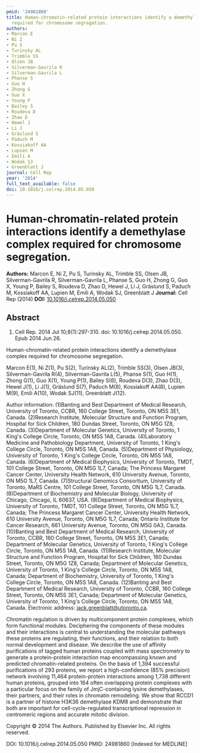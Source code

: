 ```yaml
---
pmid: '24981860'
title: Human-chromatin-related protein interactions identify a demethylase complex
  required for chromosome segregation.
authors:
- Marcon E
- Ni Z
- Pu S
- Turinsky AL
- Trimble SS
- Olsen JB
- Silverman-Gavrila R
- Silverman-Gavrila L
- Phanse S
- Guo H
- Zhong G
- Guo X
- Young P
- Bailey S
- Roudeva D
- Zhao D
- Hewel J
- Li J
- Gräslund S
- Paduch M
- Kossiakoff AA
- Lupien M
- Emili A
- Wodak SJ
- Greenblatt J
journal: Cell Rep
year: '2014'
full_text_available: false
doi: 10.1016/j.celrep.2014.05.050
---
```


# Human-chromatin-related protein interactions identify a demethylase complex required for chromosome segregation.
**Authors:** Marcon E, Ni Z, Pu S, Turinsky AL, Trimble SS, Olsen JB, Silverman-Gavrila R, Silverman-Gavrila L, Phanse S, Guo H, Zhong G, Guo X, Young P, Bailey S, Roudeva D, Zhao D, Hewel J, Li J, Gräslund S, Paduch M, Kossiakoff AA, Lupien M, Emili A, Wodak SJ, Greenblatt J
**Journal:** Cell Rep (2014)
**DOI:** [10.1016/j.celrep.2014.05.050](https://doi.org/10.1016/j.celrep.2014.05.050)

## Abstract

1. Cell Rep. 2014 Jul 10;8(1):297-310. doi: 10.1016/j.celrep.2014.05.050. Epub
2014  Jun 26.

Human-chromatin-related protein interactions identify a demethylase complex 
required for chromosome segregation.

Marcon E(1), Ni Z(1), Pu S(2), Turinsky AL(2), Trimble SS(3), Olsen JB(3), 
Silverman-Gavrila R(4), Silverman-Gavrila L(5), Phanse S(1), Guo H(1), Zhong 
G(1), Guo X(1), Young P(1), Bailey S(6), Roudeva D(3), Zhao D(3), Hewel J(1), Li 
J(1), Gräslund S(7), Paduch M(8), Kossiakoff AA(8), Lupien M(9), Emili A(10), 
Wodak SJ(11), Greenblatt J(12).

Author information:
(1)Banting and Best Department of Medical Research, University of Toronto, CCBR, 
160 College Street, Toronto, ON M5S 3E1, Canada.
(2)Research Institute, Molecular Structure and Function Program, Hospital for 
Sick Children, 180 Dundas Street, Toronto, ON M5G 1Z8, Canada.
(3)Department of Molecular Genetics, University of Toronto, 1 King's College 
Circle, Toronto, ON M5S 1A8, Canada.
(4)Laboratory Medicine and Pathobiology Department, University of Toronto, 1 
King's College Circle, Toronto, ON M5S 1A8, Canada.
(5)Department of Physiology, University of Toronto, 1 King's College Circle, 
Toronto, ON M5S 1A8, Canada.
(6)Department of Medical Biophysics, University of Toronto, TMDT, 101 College 
Street, Toronto, ON M5G 1L7, Canada; The Princess Margaret Cancer Center, 
University Health Network, 610 University Avenue, Toronto, ON M5G 1L7, Canada.
(7)Structural Genomics Consortium, University of Toronto, MaRS Centre, 101 
College Street, Toronto, ON M5G 1L7, Canada.
(8)Department of Biochemistry and Molecular Biology, University of Chicago, 
Chicago, IL 60637, USA.
(9)Department of Medical Biophysics, University of Toronto, TMDT, 101 College 
Street, Toronto, ON M5G 1L7, Canada; The Princess Margaret Cancer Center, 
University Health Network, 610 University Avenue, Toronto, ON M5G 1L7, Canada; 
Ontario Institute for Cancer Research, 661 University Avenue, Toronto, ON M5G 
0A3, Canada.
(10)Banting and Best Department of Medical Research, University of Toronto, 
CCBR, 160 College Street, Toronto, ON M5S 3E1, Canada; Department of Molecular 
Genetics, University of Toronto, 1 King's College Circle, Toronto, ON M5S 1A8, 
Canada.
(11)Research Institute, Molecular Structure and Function Program, Hospital for 
Sick Children, 180 Dundas Street, Toronto, ON M5G 1Z8, Canada; Department of 
Molecular Genetics, University of Toronto, 1 King's College Circle, Toronto, ON 
M5S 1A8, Canada; Department of Biochemistry, University of Toronto, 1 King's 
College Circle, Toronto, ON M5S 1A8, Canada.
(12)Banting and Best Department of Medical Research, University of Toronto, 
CCBR, 160 College Street, Toronto, ON M5S 3E1, Canada; Department of Molecular 
Genetics, University of Toronto, 1 King's College Circle, Toronto, ON M5S 1A8, 
Canada. Electronic address: jack.greenblatt@utoronto.ca.

Chromatin regulation is driven by multicomponent protein complexes, which form 
functional modules. Deciphering the components of these modules and their 
interactions is central to understanding the molecular pathways these proteins 
are regulating, their functions, and their relation to both normal development 
and disease. We describe the use of affinity purifications of tagged human 
proteins coupled with mass spectrometry to generate a protein-protein 
interaction map encompassing known and predicted chromatin-related proteins. On 
the basis of 1,394 successful purifications of 293 proteins, we report a 
high-confidence (85% precision) network involving 11,464 protein-protein 
interactions among 1,738 different human proteins, grouped into 164 often 
overlapping protein complexes with a particular focus on the family of 
JmjC-containing lysine demethylases, their partners, and their roles in 
chromatin remodeling. We show that RCCD1 is a partner of histone H3K36 
demethylase KDM8 and demonstrate that both are important for 
cell-cycle-regulated transcriptional repression in centromeric regions and 
accurate mitotic division.

Copyright © 2014 The Authors. Published by Elsevier Inc. All rights reserved.

DOI: 10.1016/j.celrep.2014.05.050
PMID: 24981860 [Indexed for MEDLINE]
